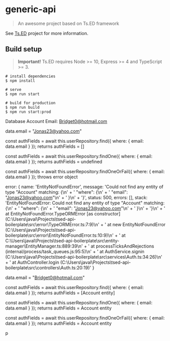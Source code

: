 # generic-api

> An awesome project based on Ts.ED framework

See [Ts.ED](https://tsed.io) project for more information.

## Build setup

> **Important!** Ts.ED requires Node >= 10, Express >= 4 and TypeScript >= 3.

```batch
# install dependencies
$ npm install

# serve
$ npm run start

# build for production
$ npm run build
$ npm run start:prod
```

Database 
Account
Email: Bridget0@hotmail.com 

data.email = "Jonas23@yahoo.com"

const authFields = await this.userRepository.find({ where: { email: data.email } });
returns authFields = []

const authFields = await this.userRepository.findOne({ where: { email: data.email } });
returns authFields = undefined

const authFields = await this.userRepository.findOneOrFail({ where: { email: data.email } });
throws error object

 error: {
    name: 'EntityNotFoundError',
    message: 'Could not find any entity of type "Account" matching: {\n' +
      '    "where": {\n' +
      '        "email": "Jonas23@yahoo.com"\n' +
      '    }\n' +
      '}',
    status: 500,
    errors: [],
    stack: 'EntityNotFoundError: Could not find any entity of type "Account" matching: {\n' +
      '    "where": {\n' +
      '        "email": "Jonas23@yahoo.com"\n' +
      '    }\n' +
      '}\n' +
      '    at EntityNotFoundError.TypeORMError [as constructor] (C:\\Users\\javal\\Projects\\tsed-api-boilerplate\\src\\error\\TypeORMError.ts:7:9)\n' +
      '    at new EntityNotFoundError (C:\\Users\\javal\\Projects\\tsed-api-boilerplate\\src\\error\\EntityNotFoundError.ts:10:9)\n' +
      '    at C:\\Users\\javal\\Projects\\tsed-api-boilerplate\\src\\entity-manager\\EntityManager.ts:889:39\n' +
      '    at processTicksAndRejections (internal/process/task_queues.js:95:5)\n' +
      '    at AuthService.signin (C:\\Users\\javal\\Projects\\tsed-api-boilerplate\\src\\services\\Auth.ts:34:26)\n' +
      '    at AuthController.login (C:\\Users\\javal\\Projects\\tsed-api-boilerplate\\src\\controllers\\Auth.ts:20:19)'
  }

data.email = "Bridget0@hotmail.com"

const authFields = await this.userRepository.find({ where: { email: data.email } });
returns authFields = [Account entity]

const authFields = await this.userRepository.findOne({ where: { email: data.email } });
returns authFields = Account entity

const authFields = await this.userRepository.findOneOrFail({ where: { email: data.email } });
returns authFields = Account entity


p

